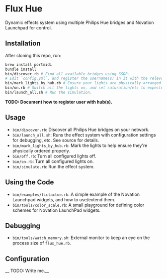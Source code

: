 # Flux Hue

Dynamic effects system using multiple Philips Hue bridges and Novation Launchpad for control.


## Installation

After cloning this repo, run:

```bash
brew install portmidi
bundle install
bin/discover.rb # Find all available bridges using SSDP.
# Edit `config.yml`, and register the username(s) in it with the relevant bridges.
bin/mark_lights_by_hub.rb # Ensure your lights are physically arranged properly.
bin/on.rb # Switch all the lights on, and set saturation/etc to expected state.
bin/launch_all.sh # Run the simulation.
```

__TODO: Document how to register user with hub(s).__


## Usage

* `bin/discover.rb`: Discover all Philips Hue bridges on your network.
* `bin/launch_all.sh`: Runs the effect system with configuration settings for debugging, etc.  See source for details.
* `bin/mark_lights_by_hub.rb`: Mark the lights to help ensure they're physically ordered properly.
* `bin/off.rb`: Turn all configured lights off.
* `bin/on.rb`: Turn all configured lights on.
* `bin/simulate.rb`: Run the effect system.

## Using the Code

* `bin/examples/tictactoe.rb`: A simple example of the Novation Launchpad widgets, and how to use/extend them.
* `bin/tools/color_scale.rb`: A small playground for defining color schemes for Novation LaunchPad widgets.


## Debugging

* `bin/tools/watch_memory.sh`: External monitor to keep an eye on the process size of `flux_hue.rb`.


## Configuration

__ TODO: Write me.__
